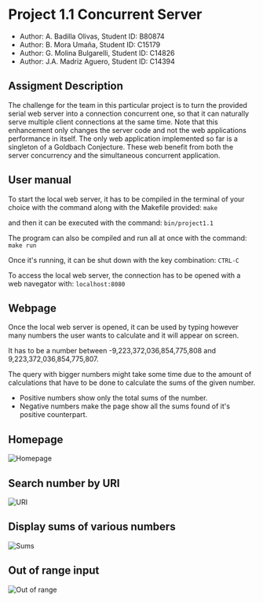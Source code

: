 # Project 1.1 Concurrent Server

- Author: A. Badilla Olivas, Student ID: B80874
- Author: B. Mora Umaña, Student ID: C15179
- Author: G. Molina Bulgarelli, Student ID: C14826
- Author: J.A. Madriz Aguero, Student ID: C14394

## Assigment Description

The challenge for the team in this particular project is to turn the provided serial web server into a connection concurrent one, so that it can naturally serve multiple client connections at the same time. Note that this enhancement only changes the server code and not the web applications performance in itself. The only web application implemented so far is a singleton of a Goldbach Conjecture. These web benefit from both the server concurrency and the simultaneous concurrent application.

## User manual

To start the local web server, it has to be compiled in the terminal of your choice with the command along with the Makefile provided:
```make```

and then it can be executed with the command:
```bin/project1.1```

The program can also be compiled and run all at once with the command:
```make run```

Once it's running, it can be shut down with the key combination:
```CTRL-C```

To access the local web server, the connection has to be opened with a web navegator with:
```localhost:8080```

## Webpage

Once the local web server is opened, it can be used by typing however many numbers the user wants to calculate and it will appear on screen. 

It has to be a number between -9,223,372,036,854,775,808 and 9,223,372,036,854,775,807.

The query with bigger numbers might take some time due to the amount of calculations that have to be done to calculate the sums of the given number.

- Positive numbers show only the total sums of the number.
- Negative numbers make the page show all the sums found of it's positive counterpart.

## Homepage

![Homepage](img/Homepage.png)

## Search number by URI

![URI](img/URI.png)

## Display sums of various numbers

![Sums](img/Sums.png)

## Out of range input

![Out of range](img/OutOfRange.png)